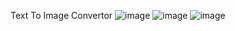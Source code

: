 Text To Image Convertor
![image](https://github.com/deepanshu1069/TEXT-To-IMAGE-Convertor/assets/139270250/59a83fa8-a982-4928-9a96-23c66b94ca5e)
![image](https://github.com/deepanshu1069/TEXT-To-IMAGE-Convertor/assets/139270250/a7194fa9-a8c6-4dfe-8beb-719ffa0a7287)
![image](https://github.com/deepanshu1069/TEXT-To-IMAGE-Convertor/assets/139270250/85d49ce5-3b56-4c88-9651-8272c15fe3a7)

